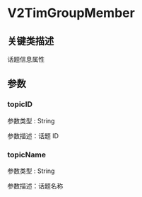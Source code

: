 # V2TimGroupMember

## 关键类描述

话题信息属性

## 参数

### topicID

参数类型 : String

参数描述：话题 ID

### topicName

参数类型 : String

参数描述：话题名称

